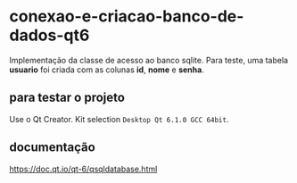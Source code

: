 # conexao-e-criacao-banco-de-dados-qt6
Implementação da classe de acesso ao banco sqlite. Para teste, uma tabela **usuario** foi criada com as colunas **id**, **nome** e **senha**.

## para testar o projeto
Use o Qt Creator. Kit selection `Desktop Qt 6.1.0 GCC 64bit`.

## documentação
https://doc.qt.io/qt-6/qsqldatabase.html
